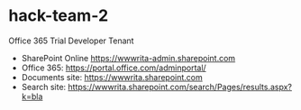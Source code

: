 # hack-team-2

Office 365 Trial Developer Tenant
 * SharePoint Online https://wwwrita-admin.sharepoint.com
 * Office 365: https://portal.office.com/adminportal/
 * Documents site: https://wwwrita.sharepoint.com
 * Search site: https://wwwrita.sharepoint.com/search/Pages/results.aspx?k=bla
